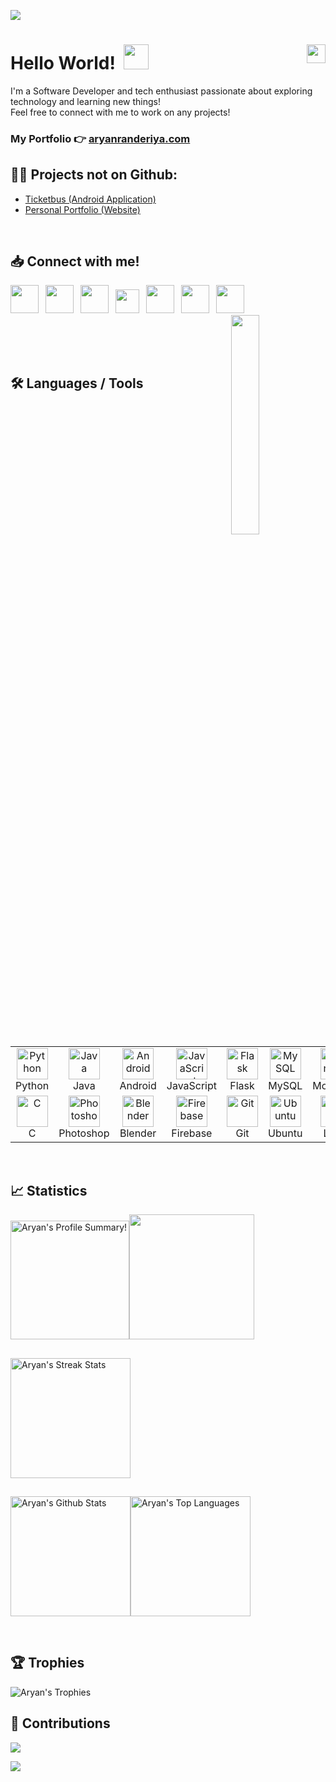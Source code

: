 ![](https://github.com/aryanranderiya/aryanranderiya/assets/64796509/91f50587-e41b-4afa-88c6-fba6e62919ce)
<br>

# Hello World! &nbsp;<img src="https://github.com/aryanranderiya/aryanranderiya/assets/64796509/710e2c34-fb64-46db-8bbf-450c00dabe70" width=40px>  <img src="https://komarev.com/ghpvc/?username=aryanranderiya&color=00bbff&style=flat-square&abbreviated=true" align="right" height="30px">

I'm a Software Developer and tech enthusiast passionate about exploring technology and learning new things! <br>
Feel free to connect with me to work on any projects!
<br>

### My Portfolio 👉 [aryanranderiya.com](https://aryanranderiya.com)
##

## 👨‍💻 Projects not on Github:
- [Ticketbus (Android Application)](https://aryanranderiya.com/Project.html?id=2_project_TicketBus_1705162807451)
- [Personal Portfolio (Website)](https://aryanranderiya.com/Project.html?id=1_project_My_Portfolio_1705162703820)

<br>

## 📥 Connect with me!

<p>

<a href="https://aryanranderiya.com"><img height="45px" width="45px" src="https://github.com/aryanranderiya/aryanranderiya/assets/64796509/c7399a2e-ed5a-4cf0-bc2b-04d4665e981e"></a>&ensp;
<a href="https://linkedin.com/in/aryanranderiya"><img  height="45px" width="45px" src="https://cdn.jsdelivr.net/gh/devicons/devicon/icons/linkedin/linkedin-original.svg" /></a>&ensp;
<a href="https://twitter.com/aryanranderiya"><img height="45px" width="45px" src="https://cdn.simpleicons.org/twitter/#1D9BF0"></a>&ensp;
<a href="https://discord.gg/85kCGDKK"><img height="38px" src="https://github.com/aryanranderiya/aryanranderiya/assets/64796509/7bf05e13-a931-4b20-bf13-4f4b8c2426ad" /></a>&ensp;
<a href="https://instagram.com/aryanranderiya"><img  height="45px" width="45px" src="https://upload.wikimedia.org/wikipedia/commons/e/e7/Instagram_logo_2016.svg" /></a>&ensp;
<a href="https://behance.net/aryanranderiya"><img  height="45px" width="45px" src="https://cdn.jsdelivr.net/gh/devicons/devicon/icons/behance/behance-original.svg" /></a>&ensp;
<a href="https://stackoverflow.com/users/21615084/aryan"><img  height="45px" width="45px" src="https://cdn.jsdelivr.net/gh/devicons/devicon@latest/icons/stackoverflow/stackoverflow-original.svg" /></a>&ensp;
<a href="https://discord.gg/85kCGDKK"> <img src="https://discord-readme-badge.vercel.app/api?id=521279231284609032" width=30% align="right"> </a>

</p>
<br>
<br>
<br>

## 🛠️ Languages / Tools
<center>
<p>
<table>
  <tr>
    <td align="center" width="96">
      <a href="#python">
        <img src="https://cdn.jsdelivr.net/gh/devicons/devicon/icons/python/python-original.svg" width="50px" height="50px" alt="Python" />
      </a>
      <br>Python
    </td>
    <td align="center" width="96">
      <a href="#java">
        <img src="https://cdn.jsdelivr.net/gh/devicons/devicon/icons/java/java-original.svg" width="50px" height="50px" alt="Java" />
      </a>
      <br>Java
    </td>
    <td align="center" width="96">
      <a href="#android">
        <img src="https://cdn.jsdelivr.net/gh/devicons/devicon/icons/android/android-plain.svg" width="50px" height="50px" alt="Android" />
      </a>
      <br>Android
    </td>
    <td align="center" width="96">
      <a href="#javascript">
        <img src="https://cdn.jsdelivr.net/gh/devicons/devicon@latest/icons/javascript/javascript-original.svg" width="50px" height="50px" alt="JavaScript" />
      </a>
      <br>JavaScript
    </td>
    <td align="center" width="96">
      <a href="#flask">
        <img src="https://cdn.jsdelivr.net/gh/devicons/devicon@latest/icons/flask/flask-original.svg" width="50px" height="50px" alt="Flask" />
      </a>
      <br>Flask
    </td>
    <td align="center" width="96">
      <a href="#mysql">
        <img src="https://cdn.jsdelivr.net/gh/devicons/devicon@latest/icons/mysql/mysql-original-wordmark.svg" width="50px" height="50px" alt="MySQL" />
      </a>
      <br>MySQL
    </td>
    <td align="center" width="96">
      <a href="#mongodb">
        <img src="https://cdn.jsdelivr.net/gh/devicons/devicon@latest/icons/mongodb/mongodb-plain-wordmark.svg" width="50px" height="50px" alt="MongoDB" />
      </a>
      <br>MongoDB
    </td>
    <td align="center" width="96">
      <a href="#html">
        <img src="https://cdn.jsdelivr.net/gh/devicons/devicon/icons/html5/html5-original-wordmark.svg" width="50px" height="50px" alt="HTML" />
      </a>
      <br>HTML
    </td>
    <td align="center" width="96">
      <a href="#css">
        <img src="https://cdn.jsdelivr.net/gh/devicons/devicon/icons/css3/css3-original-wordmark.svg" width="50px" height="50px" alt="CSS" />
      </a>
      <br>CSS
    </td>
    <td align="center" width="96">
      <a href="#php">
        <img src="https://cdn.jsdelivr.net/gh/devicons/devicon/icons/php/php-original.svg" width="50px" height="50px" alt="PHP" />
      </a>
      <br>PHP
    </td>
</tr>
      <tr>
    <td align="center" width="96">
      <a href="#c">
        <img src="https://cdn.jsdelivr.net/gh/devicons/devicon@latest/icons/c/c-original.svg" width="50px" height="50px" alt="C" />
      </a>
      <br>C
    </td>
    <td align="center" width="96">
      <a href="#photoshop">
        <img src="https://cdn.jsdelivr.net/gh/devicons/devicon/icons/photoshop/photoshop-original.svg" width="50px" height="50px" alt="Photoshop" />
      </a>
      <br>Photoshop
    </td>
    <td align="center" width="96">
      <a href="#blender">
        <img src="https://cdn.jsdelivr.net/gh/devicons/devicon/icons/blender/blender-original.svg" width="50px" height="50px" alt="Blender" />
      </a>
      <br>Blender
    </td>
    <td align="center" width="96">
      <a href="#firebase">
        <img src="https://cdn.jsdelivr.net/gh/devicons/devicon/icons/firebase/firebase-plain.svg" width="50px" height="50px" alt="Firebase" />
      </a>
      <br>Firebase
    </td>
    <td align="center" width="96">
      <a href="#git">
        <img src="https://cdn.jsdelivr.net/gh/devicons/devicon/icons/git/git-original.svg" width="50px" height="50px" alt="Git" />
      </a>
      <br>Git
    </td>
    <td align="center" width="96">
      <a href="#ubuntu">
        <img src="https://cdn.jsdelivr.net/gh/devicons/devicon@latest/icons/ubuntu/ubuntu-original.svg" width="50px" height="50px" alt="Ubuntu" />
      </a>
      <br>Ubuntu
    </td>
    <td align="center" width="96">
      <a href="#linux">
        <img src="https://cdn.jsdelivr.net/gh/devicons/devicon/icons/linux/linux-original.svg" width="50px" height="50px" alt="Linux" />
      </a>
      <br>Linux
    </td>
    <td align="center" width="96">
      <a href="#vscode">
        <img src="https://cdn.jsdelivr.net/gh/devicons/devicon/icons/vscode/vscode-original.svg" width="50px" height="50px" alt="VSCode" />
      </a>
      <br>VSCode
    </td>
  </tr>
</table>
          
</p>
</center>
<br>

## 📈 Statistics

<img alt="Aryan's Profile Summary!" src="https://github-profile-summary-cards.vercel.app/api/cards/profile-details?username=aryanranderiya&theme=transparent" height="190px"/><img src="https://github-profile-summary-cards.vercel.app/api/cards/productive-time?username=aryanranderiya&theme=transparent&utcOffset=5.3" height="200px">

##
<a href="https://github.com/DenverCoder1/github-readme-streak-stats"><img alt="Aryan's Streak Stats" src="https://streak-stats.demolab.com?user=aryanranderiya&theme=highcontrast&hide_border=true&date_format=j%20M%5B%20Y%5D&card_width=470&hide_border=true&background=transparent" height="192px"/></a>

##
<img alt="Aryan's Github Stats" src="https://github-readme-stats-9e4w.vercel.app/api?username=aryanranderiya&show_icons=true&hide_border=true&theme=dark&bg_color=00000000" height="192px"/><img alt="Aryan's Top Languages" src="https://github-readme-stats-9e4w.vercel.app/api/top-langs/?username=aryanranderiya&layout=compact&theme=dark&hide_border=true&exclude_repo=github-readme-stats&bg_color=00000000" height="192px"/></a>

<br>

## 🏆 Trophies

<img alt="Aryan's Trophies" src="https://github-profile-trophy.vercel.app/?username=aryanranderiya&theme=darkhub&column=9&no-frame=true&no-bg=true" />

<br>

## 🤝 Contributions

![](https://github-readme-activity-graph.vercel.app/graph?username=aryanranderiya&bg_color=transparent&line=00BBFF&point=fff&area=true&area_color=00bbff&title_color=fff&color=00bbff)

![](https://green-wall.leoku.dev/api/og/share/aryanranderiya?theme=GitHubDark)

